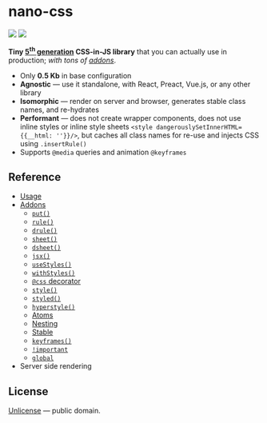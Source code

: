 # nano-css

[![][npm-badge]][npm-url] [![][travis-badge]][travis-url]

__Tiny [5<sup>th</sup> generation](https://github.com/streamich/freestyler/blob/master/docs/en/generations.md#5th-generation) CSS-in-JS library__ that you can actually use in production; *with tons of [addons](./docs/Addons.md)*.

- Only __0.5 Kb__ in base configuration
- __Agnostic__ &mdash; use it standalone, with React, Preact, Vue.js, or any other library
- __Isomorphic__ &mdash; render on server and browser, generates stable class names, and re-hydrates
- __Performant__ &mdash; does not create wrapper components, does not use inline styles or inline style sheets `<style dangerouslySetInnerHTML={{__html: ''}}/>`, but caches all class names for re-use and injects CSS using `.insertRule()`
- Supports `@media` queries and animation `@keyframes`


## Reference

- [Usage](./docs/Usage.md)
- [Addons](./docs/Addons.md)
  - [`put()`](./docs/put.md)
  - [`rule()`](./docs/rule.md)
  - [`drule()`](./docs/drule.md)
  - [`sheet()`](./docs/sheet.md)
  - [`dsheet()`](./docs/dsheet.md)
  - [`jsx()`](./docs/jsx.md)
  - [`useStyles()`](./docs/useStyles.md)
  - [`withStyles()`](./docs/withStyles.md)
  - [`@css` decorator](./docs/Decorator.md)
  - [`style()`](./docs/style.md)
  - [`styled()`](./docs/styled.md)
  - [`hyperstyle()`](./docs/hyperstyle.md)
  - [Atoms](./docs/Atoms.md)
  - [Nesting](./docs/Nesting.md)
  - [Stable](./docs/Stable.md)
  - [`keyframes()`](./docs/keyframes.md)
  - [`!important`](./docs/important.md)
  - [`global`](./docs/global.md)
- Server side rendering


## License

[Unlicense](./LICENSE) &mdash; public domain.


[npm-url]: https://www.npmjs.com/package/nano-css
[npm-badge]: https://img.shields.io/npm/v/nano-css.svg
[travis-url]: https://travis-ci.org/streamich/nano-css
[travis-badge]: https://travis-ci.org/streamich/nano-css.svg?branch=master
